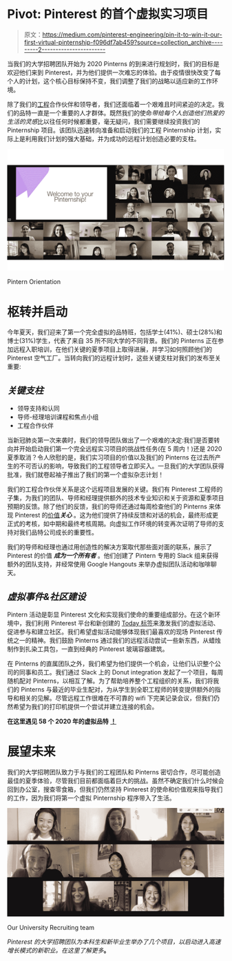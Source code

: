 # Pivot: Pinterest 的首个虚拟实习项目

> 原文：<https://medium.com/pinterest-engineering/pin-it-to-win-it-our-first-virtual-pinternship-f096df7ab459?source=collection_archive---------2----------------------->

当我们的大学招聘团队开始为 2020 Pinterns 的到来进行规划时，我们的目标是欢迎他们来到 Pinterest，并为他们提供一次难忘的体验。由于疫情很快改变了每个人的计划，这个核心目标保持不变，我们调整了我们的战略以适应新的工作环境。

除了我们的[工程](https://medium.com/pinterest-engineering)合作伙伴和领导者，我们还面临着一个艰难且时间紧迫的决定。我们的品特一直是一个重要的人才群体。既然我们的使命*带给每个人创造他们热爱的生活的灵感*比以往任何时候都重要，毫无疑问，我们需要继续投资我们的 Pinternship 项目。该团队迅速转向准备和启动我们的工程 Pinternship 计划，实际上是利用我们计划的强大基础，并为成功的远程计划创造必要的支柱。

![](img/816bc312f4ad16994d625288cba13dbf.png)

Pintern Orientation

# **枢转并启动**

今年夏天，我们迎来了第一个完全虚拟的品特班，包括学士(41%)、硕士(28%)和博士(31%)学生，代表了来自 35 所不同大学的不同背景。我们的 Pinterns 正在参加远程入职培训，在他们关键的夏季项目上取得进展，并学习如何照顾他们的 Pinterest 空气工厂。当转向我们的远程计划时，这些关键支柱对我们的发布至关重要:

## ***关键支柱***

*   领导支持和认同
*   导师-经理培训课程和焦点小组
*   工程合作伙伴

当新冠肺炎第一次来袭时，我们的领导团队做出了一个艰难的决定:我们是否要转向并开始启动我们第一个完全远程实习项目的挑战性任务(在 5 周内！)还是 2020 夏季取消？令人欣慰的是，我们实习项目的价值以及我们的 Pinterns 在过去所产生的不可否认的影响，导致我们的工程领导者立即买入。一旦我们的大学团队获得批准，我们就卷起袖子推出了我们的第一个虚拟杂志计划！

我们的工程合作伙伴关系是这个远程项目发展的关键。我们有 Pinterest 工程师的子集，为我们的团队、导师和经理提供额外的技术专业知识和关于资源和夏季项目预期的反馈。除了他们的反馈，我们的导师还通过每周检查他们的 Pinterns 来体现 Pinterest 的[价值](https://www.pinterestcareers.com/homepage)***关心*** 。这为他们提供了持续反馈和对话的机会，最终形成更正式的考核，如中期和最终考核周期。向虚拟工作环境的转变再次证明了导师的支持对我们品特公司成长的重要性。

我们的导师和经理也通过用创造性的解决方案取代那些面对面的联系，展示了 Pinterest 的价值 ***成为一个所有者*** 。他们创建了 Pintern 专用的 Slack 组来获得额外的团队支持，并经常使用 Google Hangouts 来举办虚拟团队活动和咖啡聊天。

## ***虚拟事件&社区建设***

Pintern 活动是彰显 Pinterest 文化和实现我们使命的重要组成部分。在这个新环境中，我们利用 Pinterest 平台和新创建的 [Today 标签](https://newsroom.pinterest.com/en/post/introducing-the-today-tab-for-daily-inspiration)来激发我们的虚拟活动、促进参与和建立社区。我们希望虚拟活动能够体现我们最喜欢的现场 Pinterest 传统之一的精神。我们鼓励 Pinterns 通过我们的远程活动尝试一些新东西，从蜡烛制作到扎染工具包，一直到经典的 Pinterest 玻璃容器建筑。

在 Pinterns 的直属团队之外，我们希望为他们提供一个机会，让他们认识整个公司的同事和员工。我们通过 Slack 上的 Donut integration 发起了一个项目，每周随机配对 Pinterns，以相互了解。为了帮助培养整个工程组织的关系，我们将我们的 Pinterns 与最近的毕业生配对，为从学生到全职工程师的转变提供额外的指导和相关的见解。尽管远程工作很难在不可靠的 wifi 下完美记录会议，但我们仍然希望为我们的打印机提供一个尝试并建立连接的机会。

**在这里遇见 58 个 2020 年的虚拟品特** [**！**](https://www.pinterest.com/pinterns/2020-meet-the-eng-interns/)

# **展望未来**

我们的大学招聘团队致力于与我们的工程团队和 Pinterns 密切合作，尽可能创造最佳的夏季体验，尽管我们目前都面临着巨大的挑战。虽然不确定我们什么时候会回到办公室，搜查零食箱，但我们仍然坚持 Pinterest 的使命和价值观来指导我们的工作，因为我们将第一个虚拟 Pinternship 程序带入了生活。

![](img/188a376f0a1dd53479c8eac334bb65a7.png)

Our University Recruiting team

*Pinterest 的大学招聘团队为本科生和新毕业生举办了几个项目，以启动进入高速增长模式的新职业。在这里了解更多*[](https://www.pinterestcareers.com/university)**。**